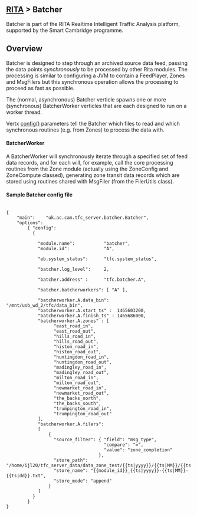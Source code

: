 ## [RITA](https://github.com/ijl20/tfc_server) &gt; Batcher

Batcher is part of the RITA Realtime Intelligent Traffic Analysis platform,
supported by the Smart Cambridge programme.

## Overview

Batcher is designed to step through an archived source data feed, passing the data points *synchronously*
to be processed by other Rita modules. The processing is similar to configuring a JVM to
contain a FeedPlayer, Zones and MsgFilers but this synchronous operation allows the processing to
proceed as fast as possible.

The (normal, asynchronous) Batcher verticle spawns one or more (synchronous) BatcherWorker
verticles that are each designed to run on a worker thread.

Vertx [config()](http://vertx.io/blog/vert-x-application-configuration/) parameters tell the Batcher
which files to read and which synchronous routines (e.g. from Zones) to process the data with.


#### BatcherWorker

A BatcherWorker will synchronously iterate through a specified set of feed data records, and for
each will, for example, call the core processing routines from the Zone module (actually using
the ZoneConfig and ZoneCompute classed), generating zone transit data records which are stored
using routines shared with MsgFiler (from the FilerUtils class).

#### Sample Batcher config file
```
                                                                                
{
    "main":    "uk.ac.cam.tfc_server.batcher.Batcher",
    "options":
        { "config":
          {

            "module.name":           "batcher",
            "module.id":             "A",

            "eb.system_status":      "tfc.system_status",

            "batcher.log_level":     2,

            "batcher.address" :      "tfc.batcher.A",

            "batcher.batcherworkers": [ "A" ],

            "batcherworker.A.data_bin":      "/mnt/usb_wd_2/tfc/data_bin",
            "batcherworker.A.start_ts" :  1465603200,
            "batcherworker.A.finish_ts" : 1465686000,
            "batcherworker.A.zones" : [
                  "east_road_in",
                  "east_road_out",
                  "hills_road_in",
                  "hills_road_out",
                  "histon_road_in",
                  "histon_road_out",
                  "huntingdon_road_in",
                  "huntingdon_road_out",
                  "madingley_road_in",
                  "madingley_road_out",
                  "milton_road_in",
                  "milton_road_out",
                  "newmarket_road_in",
                  "newmarket_road_out",
                  "the_backs_north",
                  "the_backs_south",
                  "trumpington_road_in",
                  "trumpington_road_out"
            ],
            "batcherworker.A.filers":
            [
                { 
                  "source_filter": { "field": "msg_type",
                                     "compare": "=",
                                     "value": "zone_completion"
                                   },
                  "store_path": "/home/ijl20/tfc_server_data/data_zone_test/{{ts|yyyy}}/{{ts|MM}}/{{ts|dd}}",
                  "store_name": "{{module_id}}_{{ts|yyyy}}-{{ts|MM}}-{{ts|dd}}.txt",
                  "store_mode": "append"
                }
            ]
          }
        }
}
```
